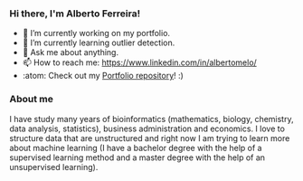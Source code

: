 ### Hi there, I'm Alberto Ferreira!

- 🔭 I’m currently working on my portfolio.
- 🌱 I’m currently learning outlier detection.
- 💬 Ask me about anything.
- 📫 How to reach me: https://www.linkedin.com/in/albertomelo/
- :atom: Check out my [Portfolio repository](https://github.com/albertoferreirademelo/portfolio)! :)

### About me
I have study many years of bioinformatics (mathematics, biology, chemistry, data analysis, statistics), business administration and economics. I love to structure data that are unstructured and right now I am trying to learn more about machine learning (I have a bachelor degree with the help of a supervised learning method and a master degree with the help of an unsupervised learning).
